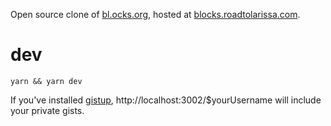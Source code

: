 Open source clone of [bl.ocks.org](https://bl.ocks.org/), hosted at [blocks.roadtolarissa.com](https://blocks.roadtolarissa.com).

# dev

`yarn && yarn dev`

If you've installed [gistup](https://github.com/mbostock/gistup), http://localhost:3002/$yourUsername will include your private gists. 